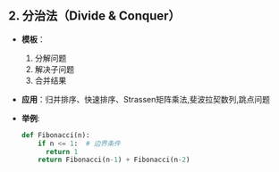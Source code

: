 ## **2. 分治法（Divide & Conquer）**

- **模板**：  
  1. 分解问题  
  2. 解决子问题  
  3. 合并结果  
- **应用**：归并排序、快速排序、Strassen矩阵乘法,斐波拉契数列,跳点问题
- **举例**:

  ```python
  def Fibonacci(n):
      if n <= 1:  # 边界条件
        return 1
      return Fibonacci(n-1) + Fibonacci(n-2)
  ```
